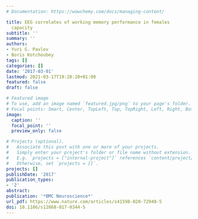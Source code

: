```yaml
---
# Documentation: https://wowchemy.com/docs/managing-content/

title: EEG correlates of working memory performance in females
  capacity
subtitle: ''
summary: ''
authors:
- Yuri G. Pavlov
- Boris Kotchoubey
tags: []
categories: []
date: '2017-03-01'
lastmod: 2021-03-17T19:28:20+01:00
featured: false
draft: false

# Featured image
# To use, add an image named `featured.jpg/png` to your page's folder.
# Focal points: Smart, Center, TopLeft, Top, TopRight, Left, Right, BottomLeft, Bottom, BottomRight.
image:
  caption: ''
  focal_point: ''
  preview_only: false

# Projects (optional).
#   Associate this post with one or more of your projects.
#   Simply enter your project's folder or file name without extension.
#   E.g. `projects = ["internal-project"]` references `content/project/deep-learning/index.md`.
#   Otherwise, set `projects = []`.
projects: []
publishDate: '2017'
publication_types:
- '2'
abstract: 
publication: '*BMC Neuroscience*'
url_pdf: https://www.nature.com/articles/s41598-020-72940-5
doi: 10.1186/s12868-017-0344-5
---
```

